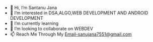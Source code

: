 - 👋 Hi, I’m Santanu Jana
- 👀 I’m interested in DSA,ALGO,WEB DEVELOPMENT AND ANDROID DEVELOPMENT
- 🌱 I’m currently learning 
- 💞️ I’m looking to collaborate on WEBDEV
- 📫 Reach Me Through My Email-sanujana7551@gmail.com
<!---
Santanujana2001/Santanujana2001 is a ✨ special ✨ repository because its `README.md` (this file) appears on your GitHub profile.
You can click the Preview link to take a look at your changes.
--->

